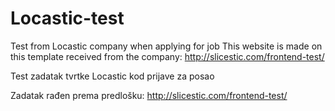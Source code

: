 # Locastic-test
Test from Locastic company when applying for job
This website is made on this template received from the company: http://slicestic.com/frontend-test/

Test zadatak tvrtke Locastic kod prijave za posao

Zadatak rađen prema predlošku: http://slicestic.com/frontend-test/
